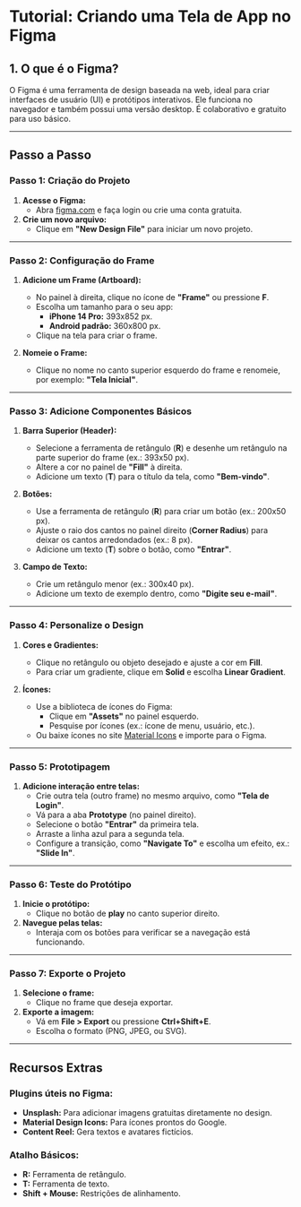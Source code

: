 # **Tutorial: Criando uma Tela de App no Figma**

## **1. O que é o Figma?**
O Figma é uma ferramenta de design baseada na web, ideal para criar interfaces de usuário (UI) e protótipos interativos. Ele funciona no navegador e também possui uma versão desktop. É colaborativo e gratuito para uso básico.

---

## **Passo a Passo**

### **Passo 1: Criação do Projeto**
1. **Acesse o Figma:**
   - Abra [figma.com](https://www.figma.com) e faça login ou crie uma conta gratuita.
2. **Crie um novo arquivo:**
   - Clique em **"New Design File"** para iniciar um novo projeto.

---

### **Passo 2: Configuração do Frame**
1. **Adicione um Frame (Artboard):**
   - No painel à direita, clique no ícone de **"Frame"** ou pressione **F**.
   - Escolha um tamanho para o seu app:
     - **iPhone 14 Pro:** 393x852 px.
     - **Android padrão:** 360x800 px.
   - Clique na tela para criar o frame.

2. **Nomeie o Frame:**
   - Clique no nome no canto superior esquerdo do frame e renomeie, por exemplo: **"Tela Inicial"**.

---

### **Passo 3: Adicione Componentes Básicos**
1. **Barra Superior (Header):**
   - Selecione a ferramenta de retângulo (**R**) e desenhe um retângulo na parte superior do frame (ex.: 393x50 px).
   - Altere a cor no painel de **"Fill"** à direita.
   - Adicione um texto (**T**) para o título da tela, como **"Bem-vindo"**.

2. **Botões:**
   - Use a ferramenta de retângulo (**R**) para criar um botão (ex.: 200x50 px).
   - Ajuste o raio dos cantos no painel direito (**Corner Radius**) para deixar os cantos arredondados (ex.: 8 px).
   - Adicione um texto (**T**) sobre o botão, como **"Entrar"**.

3. **Campo de Texto:**
   - Crie um retângulo menor (ex.: 300x40 px).
   - Adicione um texto de exemplo dentro, como **"Digite seu e-mail"**.

---

### **Passo 4: Personalize o Design**
1. **Cores e Gradientes:**
   - Clique no retângulo ou objeto desejado e ajuste a cor em **Fill**.
   - Para criar um gradiente, clique em **Solid** e escolha **Linear Gradient**.

2. **Ícones:**
   - Use a biblioteca de ícones do Figma:
     - Clique em **"Assets"** no painel esquerdo.
     - Pesquise por ícones (ex.: ícone de menu, usuário, etc.).
   - Ou baixe ícones no site [Material Icons](https://fonts.google.com/icons) e importe para o Figma.

---

### **Passo 5: Prototipagem**
1. **Adicione interação entre telas:**
   - Crie outra tela (outro frame) no mesmo arquivo, como **"Tela de Login"**.
   - Vá para a aba **Prototype** (no painel direito).
   - Selecione o botão **"Entrar"** da primeira tela.
   - Arraste a linha azul para a segunda tela.
   - Configure a transição, como **"Navigate To"** e escolha um efeito, ex.: **"Slide In"**.

---

### **Passo 6: Teste do Protótipo**
1. **Inicie o protótipo:**
   - Clique no botão de **play** no canto superior direito.
2. **Navegue pelas telas:**  
   - Interaja com os botões para verificar se a navegação está funcionando.

---

### **Passo 7: Exporte o Projeto**
1. **Selecione o frame:**  
   - Clique no frame que deseja exportar.
2. **Exporte a imagem:**  
   - Vá em **File > Export** ou pressione **Ctrl+Shift+E**.
   - Escolha o formato (PNG, JPEG, ou SVG).

---

## **Recursos Extras**
### **Plugins úteis no Figma:**
- **Unsplash:** Para adicionar imagens gratuitas diretamente no design.
- **Material Design Icons:** Para ícones prontos do Google.
- **Content Reel:** Gera textos e avatares fictícios.

### **Atalho Básicos:**
- **R:** Ferramenta de retângulo.
- **T:** Ferramenta de texto.
- **Shift + Mouse:** Restrições de alinhamento.

